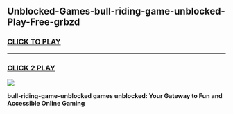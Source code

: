 
## Unblocked-Games-bull-riding-game-unblocked-Play-Free-grbzd
<h3>
<a href="https://premium76.site?title=bull-riding-game-unblocked&ref=18A">CLICK TO PLAY</a></h3>
<hr>

<h3>
<a href="https://premium76.site?title=bull-riding-game-unblocked&ref=18A">CLICK 2 PLAY</a>
  
</h3>

<a href="https://premium76.site?title=bull-riding-game-unblocked&ref=18A"><img src="https://clearcache.store/games.png"></a>


**bull-riding-game-unblocked games unblocked: Your Gateway to Fun and Accessible Online Gaming**
